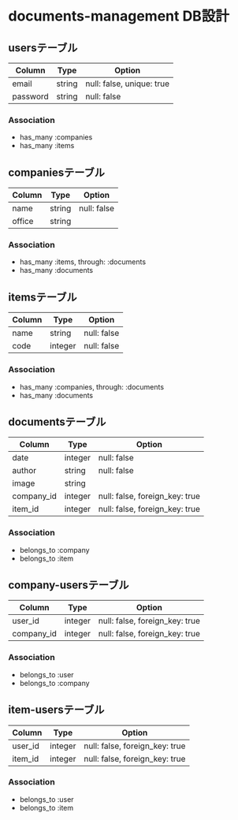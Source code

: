 # documents-management DB設計
## usersテーブル
|Column|Type|Option|
|------|----|------|
|email|string|null: false, unique: true|
|password|string|null: false|
### Association
- has_many :companies
- has_many :items

## companiesテーブル
|Column|Type|Option|
|------|----|------|
|name|string|null: false|
|office|string|
### Association
- has_many :items, through: :documents
- has_many :documents

## itemsテーブル
|Column|Type|Option|
|------|----|------|
|name|string|null: false|
|code|integer|null: false|
### Association
- has_many :companies, through: :documents
- has_many :documents

## documentsテーブル
|Column|Type|Option|
|------|----|------|
|date|integer|null: false|
|author|string|null: false|
|image|string|
|company_id|integer|null: false, foreign_key: true|
|item_id|integer|null: false, foreign_key: true|
### Association
- belongs_to :company
- belongs_to :item

## company-usersテーブル
|Column|Type|Option|
|------|----|------|
|user_id|integer|null: false, foreign_key: true|
|company_id|integer|null: false, foreign_key: true|
### Association
- belongs_to :user
- belongs_to :company

## item-usersテーブル
|Column|Type|Option|
|------|----|------|
|user_id|integer|null: false, foreign_key: true|
|item_id|integer|null: false, foreign_key: true|
### Association
- belongs_to :user
- belongs_to :item
